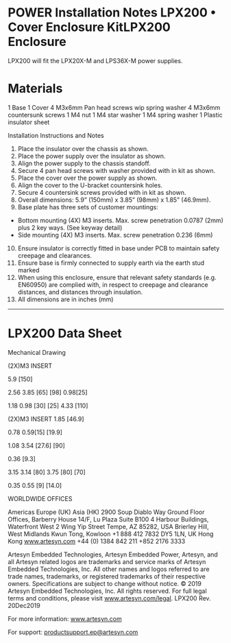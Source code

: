 # POWER Installation Notes LPX200 • Cover Enclosure KitLPX200 Enclosure

LPX200 will fit the LPX20X-M and LPS36X-M power supplies.

# Materials

1 Base
1 Cover
4 M3x6mm Pan head screws wip spring washer
4 M3x6mm countersunk screws
1 M4 nut
1 M4 star washer
1 M4 spring washer
1 Plastic insulator sheet

Installation Instructions and Notes

1. Place the insulator over the chassis as shown.
2. Place the power supply over the insulator as shown.
3. Align the power supply to the chassis standoff.
4. Secure 4 pan head screws with washer provided with in kit as shown.
5. Place the cover over the power supply as shown.
6. Align the cover to the U-bracket countersink holes.
7. Secure 4 countersink screws provided with in kit as shown.
8. Overall dimensions: 5.9” (150mm) x 3.85” (98mm) x 1.85” (46.9mm).
9. Base plate has three sets of customer mountings:
- Bottom mounting (4X) M3 inserts. Max. screw penetration 0.0787 (2mm) plus 2 key ways. (See keyway detail)
- Side mounting (4X) M3 inserts. Max. screw penetration 0.236 (6mm)
10. Ensure insulator is correctly fitted in base under PCB to maintain safety creepage and clearances.
11. Ensure base is firmly connected to supply earth via the earth stud marked
12. When using this enclosure, ensure that relevant safety standards (e.g. EN60950) are complied with, in respect to creepage and clearance distances, and distances through insulation.
13. All dimensions are in inches (mm)
---
# LPX200 Data Sheet

Mechanical Drawing

(2X)M3 INSERT

5.9
[150]

2.56    3.85
[65]    [98]
0.98[25]

1.18                         0.98
[30]                         [25]
4.33
[110]

(2X)M3 INSERT                                                             1.85
[46.9]

0.78                                                       0.59[15]
[19.9]

1.08                                     3.54
[27.6]                                   [90]

0.36
[9.3]

3.15                                                                  3.14
[80]        3.75                                                      [80]
[70]

0.35          0.55
[9]          [14.0]

WORLDWIDE OFFICES

Americas                                 Europe (UK)                                     Asia (HK)
2900 Soup Diablo Way                    Ground Floor Offices, Barberry House            14/F, Lu Plaza
Suite B100                               4 Harbour Buildings, Waterfront West            2 Wing Yip Street
Tempe, AZ 85282, USA                     Brierley Hill, West Midlands                    Kwun Tong, Kowloon
+1 888 412 7832                          DY5 1LN, UK                                     Hong Kong                                                     www.artesyn.com
+44 (0) 1384 842 211                            +852 2176 3333

Artesyn Embedded Technologies, Artesyn Embedded Power, Artesyn, and all Artesyn related logos are trademarks and service marks of Artesyn Embedded Technologies, Inc. All other names and logos referred to are trade names, trademarks, or registered trademarks of their respective owners. Specifications are subject to change without notice. © 2019 Artesyn Embedded Technologies, Inc. All rights reserved. For full legal terms and conditions, please visit www.artesyn.com/legal. LPX200 Rev. 20Dec2019

For more information: www.artesyn.com

For support: productsupport.ep@artesyn.com